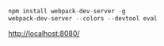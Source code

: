 ``` javascript
npm install webpack-dev-server -g
webpack-dev-server --colors --devtool eval
```

[http://localhost:8080/](http://localhost:8080/)
